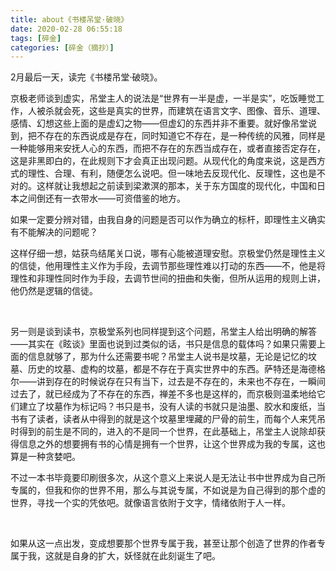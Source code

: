 ```yaml
---
title: about《书楼吊堂·破晓》
date: 2020-02-28 06:55:18
tags: [碎金]
categories: [碎金（摘抄）]
---
```


<p>2月最后一天，读完《书楼吊堂&middot;破晓》。</p> 
<p>京极老师谈到虚实，吊堂主人的说法是“世界有一半是虚，一半是实”，吃饭睡觉工作，人被杀就会死，这些是真实的世界，而建筑在语言文字、图像、音乐、道理、感情、幻想这些上面的是虚幻之物——但虚幻的东西并非不重要。就好像吊堂说到，把不存在的东西说成是存在，同时知道它不存在，是一种传统的风雅，同样是一种能够用来安抚人心的东西，而把不存在的东西当成存在，或者直接否定存在，这是非黑即白的，在此规则下才会真正出现问题。从现代化的角度来说，这是西方式的理性、合理、有利，随便怎么说吧。但一味地去反现代化、反理性，这也是不对的。这样就让我想起之前读到梁漱溟的那本，关于东方国度的现代化，中国和日本之间倒还有一衣带水——可资借鉴的地方。</p> 
<p>如果一定要分辨对错，由我自身的问题是否可以作为确立的标杆，即理性主义确实有不能解决的问题呢？</p> 
<p>这样仔细一想，姑获鸟结尾关口说，哪有心能被道理安慰。京极堂仍然是理性主义的信徒，他用理性主义作为手段，去调节那些理性难以打动的东西——不，他是将理性和非理性同时作为手段，去调节世间的扭曲和失衡，但所从运用的规则上讲，他仍然是逻辑的信徒。</p> 
<p>&nbsp;</p> 
<p>另一则是谈到读书，京极堂系列也同样提到这个问题，吊堂主人给出明确的解答——其实在《眩谈》里面也说到过类似的话，书只是信息的载体吗？如果只需要上面的信息就够了，那为什么还需要书呢？吊堂主人说书是坟墓，无论是记忆的坟墓、历史的坟墓、虚构的坟墓，都是不存在于真实世界中的东西。萨特还是海德格尔——讲到存在的时候说存在只有当下，过去是不存在的，未来也不存在，一瞬间过去了，就已经成为了不存在的东西，禅差不多也是这样的，而京极则温柔地给它们建立了坟墓作为标记吗？书只是书，没有人读的书就只是油墨、胶水和废纸，当书有了读者，读者从中得到的就是这个坟墓里埋藏的尸骨的前生，而每个人来凭吊时得到的前生是不同的，进入的不是同一个世界，在此基础上，吊堂主人说除却获得信息之外的想要拥有书的心情是拥有一个世界，让这个世界成为我的专属，这也算是一种贪婪吧。</p> 
<p>不过一本书毕竟要印刷很多次，从这个意义上来说人是无法让书中世界成为自己所专属的，但我和你的世界不用，那么与其说专属，不如说是为自己得到的那个虚的世界，寻找一个实的凭依吧。就像语言依附于文字，情绪依附于人一样。</p> 
<p>&nbsp;</p> 
<p>如果从这一点出发，变成想要那个世界专属于我，甚至让那个创造了世界的作者专属于我，这就是自身的扩大，妖怪就在此刻诞生了吧。</p> 
<p><br /></p>